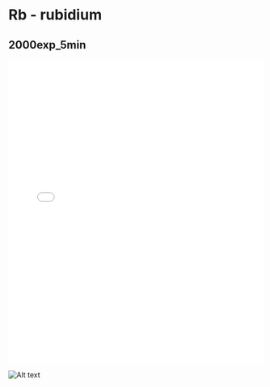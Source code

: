 # Rb - rubidium

## 2000exp_5min

<iframe src="../../html/Rb_2000exp_5min.html" width="100%" height="600px" frameborder="0"></iframe>

![Alt text](Rb_2000exp_5min.png)

